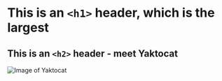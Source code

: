# This is an `<h1>` header, which is the largest
## This is an `<h2>` header - meet Yaktocat
![Image of Yaktocat](https://octodex.github.com/images/yaktocat.png)
